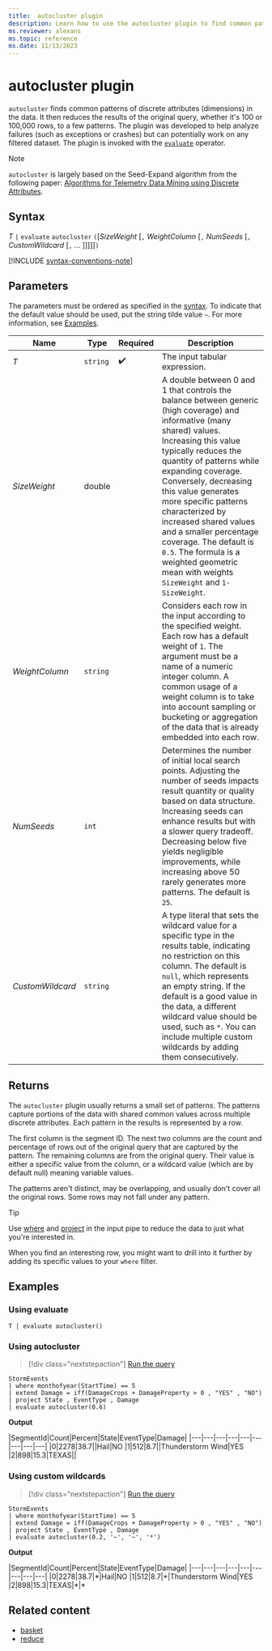 ```yaml
---
title:  autocluster plugin
description: Learn how to use the autocluster plugin to find common patterns in data. 
ms.reviewer: alexans
ms.topic: reference
ms.date: 11/13/2023
---
```

# autocluster plugin

`autocluster` finds common patterns of discrete attributes (dimensions) in the data. It then reduces the results of the original query, whether it's 100 or 100,000 rows, to a few patterns. The plugin was developed to help analyze failures (such as exceptions or crashes) but can potentially work on any filtered dataset. The plugin is invoked with the [`evaluate`](evaluate-operator.md) operator.

> [!NOTE]
> `autocluster` is largely based on the Seed-Expand algorithm from the following paper: [Algorithms for Telemetry Data Mining using Discrete Attributes](https://www.scitepress.org/DigitalLibrary/PublicationsDetail.aspx?ID=d5kcrO+cpEU=&t=1).

## Syntax

*T* `|` `evaluate` `autocluster` `(`[*SizeWeight* [`,` *WeightColumn* [`,` *NumSeeds* [`,` *CustomWildcard* [`,` ... ]]]]]`)`

[!INCLUDE [syntax-conventions-note](../includes/syntax-conventions-note.md)]

## Parameters

The parameters must be ordered as specified in the [syntax](#syntax). To indicate that the default value should be used, put the string tilde value `~`. For more information, see [Examples](#examples).

| Name | Type | Required | Description |
|------|------|----------|-------------|
| *T* | `string` |  :heavy_check_mark: | The input tabular expression. |
| *SizeWeight* | double | | A double between 0 and 1 that controls the balance between generic (high coverage) and informative (many shared) values. Increasing this value typically reduces the quantity of patterns while expanding coverage. Conversely, decreasing this value generates more specific patterns characterized by increased shared values and a smaller percentage coverage. The default is `0.5`. The formula is a weighted geometric mean with weights `SizeWeight` and `1-SizeWeight`. |
| *WeightColumn* | `string` | | Considers each row in the input according to the specified weight. Each row has a default weight of `1`. The argument must be a name of a numeric integer column. A common usage of a weight column is to take into account sampling or bucketing or aggregation of the data that is already embedded into each row. |
| *NumSeeds* | `int` | | Determines the number of initial local search points. Adjusting the number of seeds impacts result quantity or quality based on data structure. Increasing seeds can enhance results but with a slower query tradeoff. Decreasing below five yields negligible improvements, while increasing above 50 rarely generates more patterns. The default is `25`.|
| *CustomWildcard* | `string` | | A type literal that sets the wildcard value for a specific type in the results table, indicating no restriction on this column. The default is `null`, which represents an empty string. If the default is a good value in the data, a different wildcard value should be used, such as `*`. You can include multiple custom wildcards by adding them consecutively.|

## Returns

The `autocluster` plugin usually returns a small set of patterns. The patterns capture portions of the data with shared common values across multiple discrete attributes. Each pattern in the results is represented by a row.

The first column is the segment ID. The next two columns are the count and percentage of rows out of the original query that are captured by the pattern. The remaining columns are from the original query. Their value is either a specific value from the column, or a wildcard value (which are by default null) meaning variable values.

The patterns aren't distinct, may be overlapping, and usually don't cover all the original rows. Some rows may not fall under any pattern.

> [!TIP]
> Use [where](where-operator.md) and [project](project-operator.md) in the input pipe to reduce the data to just what you're interested in.
>
> When you find an interesting row, you might want to drill into it further by adding its specific values to your `where` filter.

## Examples

### Using evaluate

```kusto
T | evaluate autocluster()
```

### Using autocluster

> [!div class="nextstepaction"]
> <a href="https://dataexplorer.azure.com/clusters/help/databases/Samples?query=H4sIAAAAAAAAAy1OPQ+CMBDd/RUvTBCNYdENF2VVk7I4NngIhrbkONAm/nhbcbr3lfdOiWNTzmRlXH3waokJxllpXeNJc6pEs1SdoQxFgV3I0FvI3nHSRj8IBbqmSRdyZDeMWP+ta2DE4nFAjg2SW6mSeM+XJAs1A7sn1YIwIBT03w+VHyJeCuLWrPsp+noSV/fTKMRpvt1nX4BZevm3AAAA" target="_blank">Run the query</a>

```kusto
StormEvents
| where monthofyear(StartTime) == 5
| extend Damage = iff(DamageCrops + DamageProperty > 0 , "YES" , "NO")
| project State , EventType , Damage
| evaluate autocluster(0.6)
```

**Output**

|SegmentId|Count|Percent|State|EventType|Damage|
|---|---|---|---|---|---|---|---|---|
|0|2278|38.7||Hail|NO
|1|512|8.7||Thunderstorm Wind|YES
|2|898|15.3|TEXAS||

### Using custom wildcards

> [!div class="nextstepaction"]
> <a href="https://dataexplorer.azure.com/clusters/help/databases/Samples?query=H4sIAAAAAAAAAzVOMQ6CQBDsfcWEBlBiiIklNkqrJtBYXnARDMeRZUFJjG/3TrTZ2ZnZzGwmhnU6Uiv94oVHRUzQppXKlBMpDjJRLHmtKUSSYGtv6CnUXnFQWt0ICeqyDGayZ9P1WP2ss2XEMmGHGBG8S5p5Do8nL7QxHZs7FQJbIGT17w/51Ll9DnBdo2oG56tBTNEMvRAH8XoTwX/7/7H0ww9RvGz7xgAAAA==" target="_blank">Run the query</a>

```kusto
StormEvents
| where monthofyear(StartTime) == 5
| extend Damage = iff(DamageCrops + DamageProperty > 0 , "YES" , "NO")
| project State , EventType , Damage
| evaluate autocluster(0.2, '~', '~', '*')
```

**Output**

|SegmentId|Count|Percent|State|EventType|Damage|
|---|---|---|---|---|---|---|---|---|
|0|2278|38.7|\*|Hail|NO
|1|512|8.7|\*|Thunderstorm Wind|YES
|2|898|15.3|TEXAS|\*|\*

## Related content

* [basket](basket-plugin.md)
* [reduce](reduce-operator.md)
